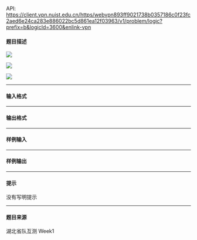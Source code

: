 API: https://client.vpn.nuist.edu.cn/https/webvpn893ff9021738b0357186c0f23fc2aed6e24ca283e886022bc5d861ea12f03963/v1/problem/logic?prefix=b&logicId=3600&enlink-vpn

#### 题目描述

![](../file/3600_0.jpg)

![](../file/3600_1.jpg)

![](../file/3600_2.jpg)

---

#### 输入格式

---

#### 输出格式

---

#### 样例输入

---

#### 样例输出

---

#### 提示

没有写明提示

---

#### 题目来源

湖北省队互测 Week1